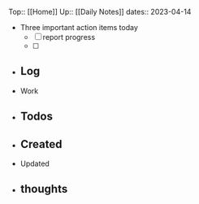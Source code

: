 Top:: [[Home]]
Up:: [[Daily Notes]]
dates:: 2023-04-14

- Three important action items today
	- [ ] report progress
	- [ ] 
- Log
	- 
- Work
- Todos
	- 
- Created
	- 
- Updated
- thoughts 
	- 
